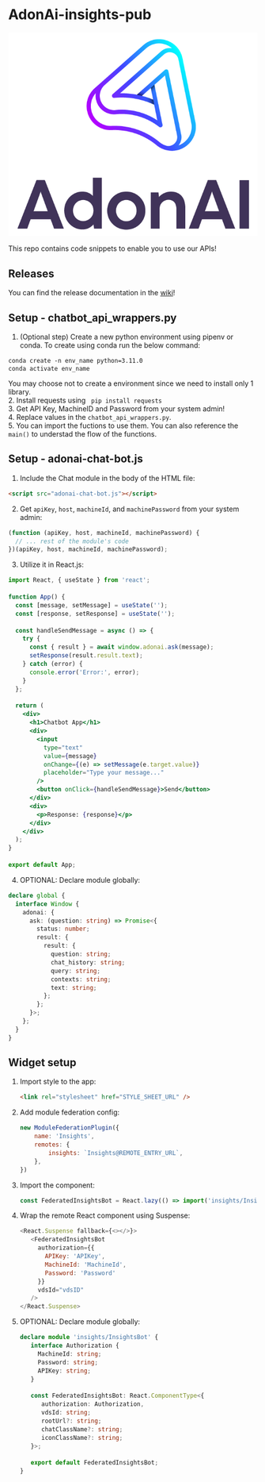 # AdonAi-insights-pub 
![Logo](assets/adonai_logo.png)

This repo contains code snippets to enable you to use our APIs! 

## Releases
You can find the release documentation in the [wiki](https://github.com/Datawhispercouk/AdonAi-insights-pub/wiki/Releases)!  

## Setup - chatbot_api_wrappers.py
1. (Optional step) Create a new python environment using pipenv or conda. To create using conda run the below command: 

```
conda create -n env_name python=3.11.0 
conda activate env_name
```
You may choose not to create a environment since we need to install only 1 library.  
2. Install requests using ``` pip install requests```  
3. Get API Key, MachineID and Password from your system admin!  
4. Replace values in the `chatbot_api_wrappers.py`.  
5. You can import the fuctions to use them. You can also reference the `main()` to understad the flow of the functions. 

## Setup - adonai-chat-bot.js
1. Include the Chat module in the body of the HTML file:
```html
<script src="adonai-chat-bot.js"></script>
```

2. Get `apiKey`, `host`, `machineId`, and `machinePassword` from your system admin:
```javascript
(function (apiKey, host, machineId, machinePassword) {
  // ... rest of the module's code
})(apiKey, host, machineId, machinePassword);
```

3. Utilize it in React.js:
```jsx
import React, { useState } from 'react';

function App() {
  const [message, setMessage] = useState('');
  const [response, setResponse] = useState('');

  const handleSendMessage = async () => {
    try {
      const { result } = await window.adonai.ask(message);
      setResponse(result.result.text);
    } catch (error) {
      console.error('Error:', error);
    }
  };

  return (
    <div>
      <h1>Chatbot App</h1>
      <div>
        <input
          type="text"
          value={message}
          onChange={(e) => setMessage(e.target.value)}
          placeholder="Type your message..."
        />
        <button onClick={handleSendMessage}>Send</button>
      </div>
      <div>
        <p>Response: {response}</p>
      </div>
    </div>
  );
}

export default App;
```

4. OPTIONAL: Declare module globally:
```typescript jsx
declare global {
  interface Window {
    adonai: {
      ask: (question: string) => Promise<{
        status: number;
        result: {
          result: {
            question: string;
            chat_history: string;
            query: string;
            contexts: string;
            text: string;
          };
        };
      }>;
    };
  }
}
```

## Widget setup
1. Import style to the app:
    ```html
    <link rel="stylesheet" href="STYLE_SHEET_URL" />
    ```

2. Add module federation config:
    ```javascript
    new ModuleFederationPlugin({
        name: 'Insights',
        remotes: {
            insights: `Insights@REMOTE_ENTRY_URL`,
        },
    })
    ```

3. Import the component:
   ```javascript
   const FederatedInsightsBot = React.lazy(() => import('insights/InsightsBot'));
   ```

4. Wrap the remote React component using Suspense:
   ```javascript
   <React.Suspense fallback={<></>}>
      <FederatedInsightsBot 
        authorization={{
          APIKey: 'APIKey',
          MachineId: 'MachineId',
          Password: 'Password'
        }}
        vdsId="vdsID"
      />
   </React.Suspense>
   ```

5. OPTIONAL: Declare module globally:
   ```typescript jsx
   declare module 'insights/InsightsBot' {
      interface Authorization {
        MachineId: string;
        Password: string;
        APIKey: string;
      }
   
      const FederatedInsightsBot: React.ComponentType<{
         authorization: Authorization,
         vdsId: string;
         rootUrl?: string;
         chatClassName?: string;
         iconClassName?: string;
      }>;

      export default FederatedInsightsBot;
   }
   ```
